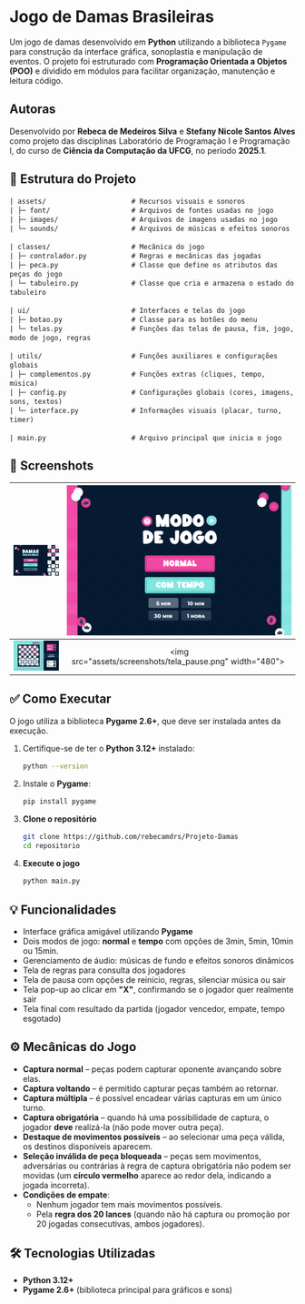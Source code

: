 # Jogo de Damas Brasileiras</h1>

Um jogo de damas desenvolvido em **Python** utilizando a biblioteca `Pygame` para construção da interface gráfica, sonoplastia e manipulação de eventos.
O projeto foi estruturado com **Programação Orientada a Objetos (POO)** e dividido em módulos para facilitar organização, manutenção e leitura código.

## Autoras

Desenvolvido por **Rebeca de Medeiros Silva** e **Stefany Nicole Santos Alves** como projeto das disciplinas Laboratório de Programação I e Programação I, do curso de **Ciência da Computação da UFCG**, no período **2025.1**. 

## 📁 Estrutura do Projeto  

```
| assets/                     # Recursos visuais e sonoros
| ├─ font/                    # Arquivos de fontes usadas no jogo
| ├─ images/                  # Arquivos de imagens usadas no jogo
| └─ sounds/                  # Arquivos de músicas e efeitos sonoros

| classes/                    # Mecânica do jogo
| ├─ controlador.py           # Regras e mecânicas das jogadas
| ├─ peca.py                  # Classe que define os atributos das peças do jogo
| └─ tabuleiro.py             # Classe que cria e armazena o estado do tabuleiro

| ui/                         # Interfaces e telas do jogo
| ├─ botao.py                 # Classe para os botões do menu
| └─ telas.py                 # Funções das telas de pausa, fim, jogo, modo de jogo, regras

| utils/                      # Funções auxiliares e configurações globais
| ├─ complementos.py          # Funções extras (cliques, tempo, música)
| ├─ config.py                # Configurações globais (cores, imagens, sons, textos)
| └─ interface.py             # Informações visuais (placar, turno, timer)

| main.py                     # Arquivo principal que inicia o jogo
```

## 📸 Screenshots
| <img src="assets/screenshots/tela_inicial.png" width="480"> | <img src="assets/screenshots/tela_modo.png" width="480"> |
|:-------------------------:|:-------------------------:|
| <img src="assets/screenshots/tela_jogo.png" width="480"> | <img src="assets/screenshots/tela_pause.png" width="480"> |

## ✅ Como Executar   

O jogo utiliza a biblioteca **Pygame 2.6+**, que deve ser instalada antes da execução.  

1. Certifique-se de ter o **Python 3.12+** instalado:  
   ```bash
   python --version

2. Instale o **Pygame**:
   ```bash
   pip install pygame

3. **Clone o repositório**  
   ```bash
   git clone https://github.com/rebecamdrs/Projeto-Damas
   cd repositorio
   ```

4. **Execute o jogo**  
   ```bash
   python main.py
   ```


## 💡 Funcionalidades  

- Interface gráfica amigável utilizando **Pygame**  
- Dois modos de jogo: **normal** e **tempo** com opções de 3min, 5min, 10min ou 15min.
- Gerenciamento de áudio: músicas de fundo e efeitos sonoros dinâmicos  
- Tela de regras para consulta dos jogadores  
- Tela de pausa com opções de reinício, regras, silenciar música ou sair  
- Tela pop-up ao clicar em **"X"**, confirmando se o jogador quer realmente sair  
- Tela final com resultado da partida (jogador vencedor, empate, tempo esgotado)


## ⚙️ Mecânicas do Jogo  

- **Captura normal** – peças podem capturar oponente avançando sobre elas.  
- **Captura voltando** – é permitido capturar peças também ao retornar.  
- **Captura múltipla** – é possível encadear várias capturas em um único turno.  
- **Captura obrigatória** – quando há uma possibilidade de captura, o jogador **deve** realizá-la (não pode mover outra peça).  
- **Destaque de movimentos possíveis** – ao selecionar uma peça válida, os destinos disponíveis aparecem.  
- **Seleção inválida de peça bloqueada** – peças sem movimentos, adversárias ou contrárias à regra de captura obrigatória não podem ser movidas (um **círculo vermelho** aparece ao redor dela, indicando a jogada incorreta).  
- **Condições de empate**:  
  - Nenhum jogador tem mais movimentos possíveis.  
  - Pela **regra dos 20 lances** (quando não há captura ou promoção por 20 jogadas consecutivas, ambos jogadores).  


## 🛠️ Tecnologias Utilizadas  

- **Python 3.12+**  
- **Pygame 2.6+** (biblioteca principal para gráficos e sons)  
